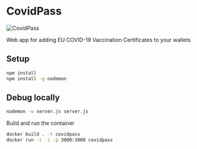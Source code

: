 # CovidPass

![CovidPass](https://covidpass.marvinsextro.de/thumbnail.png)

Web app for adding EU COVID-19 Vaccination Certificates to your wallets

## Setup

```sh
npm install
npm install -g nodemon
```

## Debug locally

```sh
nodemon -w server.js server.js
```

Build and run the container

```sh
docker build . -t covidpass
docker run -t -i -p 3000:3000 covidpass
```